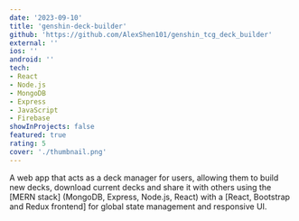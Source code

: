 ```yaml
---
date: '2023-09-10'
title: 'genshin-deck-builder'
github: 'https://github.com/AlexShen101/genshin_tcg_deck_builder'
external: ''
ios: ''
android: ''
tech:
- React
- Node.js
- MongoDB
- Express
- JavaScript
- Firebase
showInProjects: false
featured: true
rating: 5
cover: './thumbnail.png'
---
```


A web app that acts as a deck manager for users, allowing them to build new decks, download current decks and share it with others using the [MERN stack] (MongoDB, Express, Node.js, React) with a [React, Bootstrap and Redux frontend] for global state management and responsive UI.
